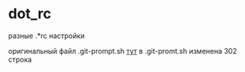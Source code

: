 # dot_rc
разные  .*rc настройки

оригинальный файл .git-prompt.sh [тут](https://github.com/git/git/tree/master/contrib/completion)
в .git-promt.sh изменена 302 строка
